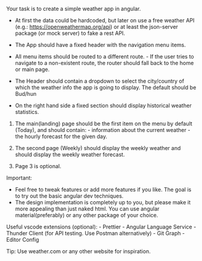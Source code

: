 Your task is to create a simple weather app in angular.

- At first the data could be hardcoded, but later on use a free weather API (e.g.: https://openweathermap.org/api) or at least the json-server package (or mock server) to fake a rest API.

- The App should have a fixed header with the navigation menu items. 

- All menu items should be routed to a different route.
                - If the user tries to navigate to a non-existent route, the router should fall back to the home or main page.
                
- The Header should contain a dropdown to select the city/country of which the weather info the app is going to display. The default should be Bud/hun

- On the right hand side a fixed section should display historical weather statistics.


1. The main(landing) page should be the first item on the menu by default (Today), and should contain:
                - information about the current weather
                - the hourly forecast for the given day.

2. The second page (Weekly) should display the weekly weather and should display the weekly weather forecast.

3. Page 3 is optional.

Important: 
- Feel free to tweak features or add more features if you like. The goal is to try out the basic angular dev techniques.
- The design implementation is completely up to you, but please make it more appealing than just naked html. You can use angular material(preferably) or any other package of your choice.

Useful vscode extensions (optional):
                - Prettier
                - Angular Language Service
                - Thunder Client (for API testing. Use Postman alternatively)
                - Git Graph
                - Editor Config
                
Tip: Use weather.com or any other website for inspiration.
